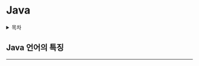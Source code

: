 # Java
<details>
  <summary>목차</summary>
[1. Java 언어의 특징](#java-언어의-특징)


</details>

## Java 언어의 특징
---
